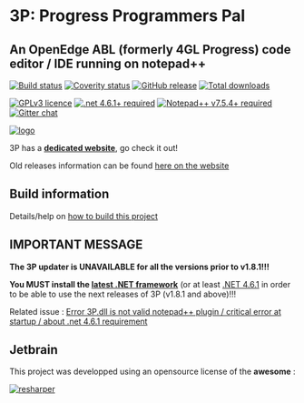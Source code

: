 # 3P: Progress Programmers Pal

## An OpenEdge ABL (formerly 4GL Progress) code editor / IDE running on notepad++

[![Build status](https://ci.appveyor.com/api/projects/status/xo6ysno53ht2spjv?svg=true)](https://ci.appveyor.com/project/jcaillon/3p)
[![Coverity status](https://scan.coverity.com/projects/15362/badge.svg)](https://scan.coverity.com/projects/jcaillon-3p)
[![GitHub release](https://img.shields.io/github/release/jcaillon/3P.svg)](https://github.com/jcaillon/3P/releases/latest)
[![Total downloads](https://img.shields.io/github/downloads/jcaillon/3P/total.svg)](https://github.com/jcaillon/3P/releases)

[![GPLv3 licence](https://img.shields.io/badge/License-GPLv3-74A5C2.svg)](https://github.com/jcaillon/3P/blob/master/LICENSE)
[![.net 4.6.1+ required](https://img.shields.io/badge/Requires%20.NET-4.6.1+-C8597A.svg)](http://go.microsoft.com/fwlink/?LinkId=671743)
[![Notepad++ v7.5.4+ required](https://img.shields.io/badge/Requires%20Notepad++-v7.5.4+-865FC5.svg)](https://notepad-plus-plus.org/download/)
[![Gitter chat](https://badges.gitter.im/Join%20Chat.svg)](https://gitter.im/_3P/discuss?utm_source=badge&utm_medium=badge&utm_campaign=pr-badge&utm_content=badge)

[![logo](https://github.com/jcaillon/3P/blob/gh-pages/images/notepad_and_3P.png)](https://jcaillon.github.io/3P/)

3P has a **[dedicated website](https://jcaillon.github.io/3P/)**, go check it out!

Old releases information can be found [here on the website](https://jcaillon.github.io/3P/#/versions)

## Build information

Details/help on [how to build this project](BUILD.md)

## IMPORTANT MESSAGE

**The 3P updater is UNAVAILABLE for all the versions prior to v1.8.1!!!**

**You MUST install the [latest .NET framework](http://go.microsoft.com/fwlink/p/?LinkId=863265)** (or at least [.NET 4.6.1](http://go.microsoft.com/fwlink/p/?LinkId=671744) in order to be able to use the next releases of 3P (v1.8.1 and above)!!!

Related issue : [Error 3P.dll is not valid notepad++ plugin / critical error at startup / about .net 4.6.1 requirement](https://github.com/jcaillon/3P/issues/217)

## Jetbrain

This project was developped using an opensource license of the **awesome** :

[![resharper](https://github.com/jcaillon/3P/blob/gh-pages/images/resharper.png)](https://www.jetbrains.com/)
